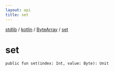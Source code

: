 ```yaml
---
layout: api
title: set
---
```

[stdlib](../../index.html) / [kotlin](../index.html) / [ByteArray](index.html) / [set](set.html)

# set

```
public fun set(index: Int, value: Byte): Unit
```
